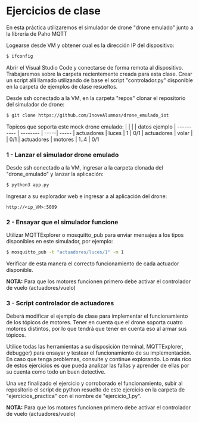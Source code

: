 # Ejercicios de clase

En esta práctica utilizaremos el simulador de drone "drone emulado" junto a la librería de Paho MQTT

Logearse desde VM y obtener cual es la dirección IP del dispositivo:
```sh
$ ifconfig
```

Abrir el Visual Studio Code y conectarse de forma remota al dispositivo. Trabajaremos sobre la carpeta recientemente creada para esta clase. Crear un script allí llamado utilizando de base el script "controlador.py" disponible en la carpeta de ejemplos de clase resueltos.

Desde ssh conectado a la VM, en la carpeta "repos" clonar el repositorio del simulador de drone:
```sh
$ git clone https://github.com/InoveAlumnos/drone_emulado_iot
```

Topicos que soporta este mock drone emulado:
|             |          |      | datos ejemplo
| ----------  | -------- | -----| -----
|  actuadores | luces    | 1    |  0/1
|  actuadores | volar    |      |  0/1
|  actuadores | motores  | 1..4 |  0/1


### 1 - Lanzar el simulador drone emulado
Desde ssh conectado a la VM, ingresar a la carpeta clonada del "drone_emulado" y lanzar la aplicación:
```sh
$ python3 app.py
```

Ingresar a su explorador web e ingresar a al aplicación del drone:
```
http://<ip_VM>:5009
```

### 2 - Ensayar que el simulador funcione
Utilizar MQTTExplorer o mosquitto_pub para enviar mensajes a los tipos disponibles en este simulador, por ejemplo:
```sh
$ mosquitto_pub -t "actuadores/luces/1" -m 1
```

Verificar de esta manera el correcto funcionamiento de cada actuador disponible. 

__NOTA:__ Para que los motores funcionen primero debe activar el controlador de vuelo (actuadores/vuelo)


### 3 - Script controlador de actuadores
Deberá modificar el ejemplo de clase para implementar el funcionamiento de los tópicos de motores. Tener en cuenta que el drone soporta cuatro motores distintos, por lo que tendrá que tener en cuenta eso al armar sus tópicos.

Utilice todas las herramientas a su disposición (terminal, MQTTExplorer, debugger) para ensayar y testear el funcionamiento de su implementación. En caso que tenga problemas, consulte y continue explorando. Lo más rico de estos ejercicios es que pueda analizar las fallas y aprender de ellas por su cuenta como todo un buen detective.

Una vez finalizado el ejercicio y corroborado el funcionamiento, subir al repositorio el script de python resuelto de este ejercicio en la carpeta de "ejercicios_practica" con el nombre de "ejercicio_1.py".

__NOTA:__ Para que los motores funcionen primero debe activar el controlador de vuelo (actuadores/vuelo)


